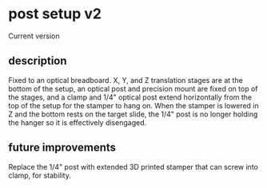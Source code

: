 # post setup v2

Current version

## description

Fixed to an optical breadboard. X, Y, and Z translation stages are at the bottom of the setup, an optical post and precision mount are fixed on top of the stages, and a clamp and 1/4" optical post extend horizontally from the top of the setup for the stamper to hang on. When the stamper is lowered in Z and the bottom rests on the target slide, the 1/4" post is no longer holding the hanger so it is effectively disengaged. 

## future improvements

Replace the 1/4" post with extended 3D printed stamper that can screw into clamp, for stability.
